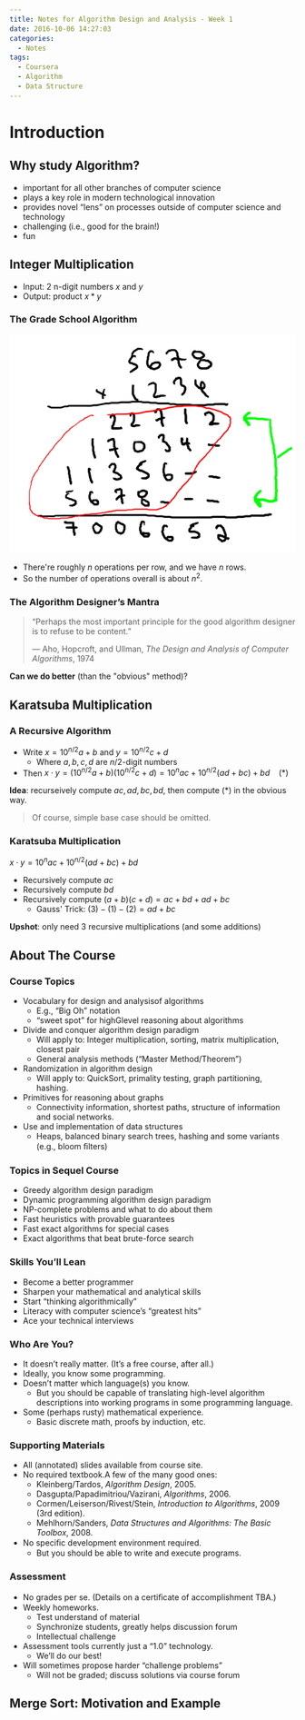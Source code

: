 ```yaml
---
title: Notes for Algorithm Design and Analysis - Week 1
date: 2016-10-06 14:27:03
categories:
  - Notes
tags:
  - Coursera
  - Algorithm
  - Data Structure
---
```


# Introduction

## Why study Algorithm?

* important for all other branches of computer science
* plays a key role in modern technological innovation
* provides novel “lens” on processes outside of computer science and technology
* challenging (i.e., good for the brain!)
* fun

<!-- more -->



## Integer Multiplication

* Input: 2 n-digit numbers $x$ and $y$
* Output: product $x*y$

### The Grade School Algorithm

![The Grade School Algorithm](/images/grade-school-algorithm.png)

* There're roughly $n$ operations per row, and we have $n$ rows. 
* So the number of operations overall is about $n^2$.

### The Algorithm Designer’s Mantra

> “Perhaps the most important principle for the good algorithm designer is to refuse to be content.”
>
> — Aho, Hopcroft, and Ullman, *The Design and Analysis of Computer Algorithms*, 1974

**Can we do better** (than the "obvious" method)?



## Karatsuba Multiplication

### A Recursive Algorithm

* Write $x=10^{n/2}a+b$ and $y=10^{n/2}c+d$
  * Where $a,b,c,d$ are $n/2$-digit numbers
* Then $x\cdot y = (10^{n/2}a+b)(10^{n/2}c+d) = 10^n ac + 10^{n/2} (ad+bc) +bd \ \ \ \ (*)$

**Idea**: recurseively compute $ac, ad, bc, bd$, then compute $(*)$ in the obvious way. 

> Of course, simple base case should be omitted.

### Karatsuba Multiplication

$x\cdot y = 10^n ac + 10^{n/2} (ad+bc) +bd$

* Recursively compute $ac$
* Recursively compute $bd$
* Recursively compute $(a+b)(c+d) = ac+bd+ad+bc$
  * Gauss' Trick: $(3)-(1)-(2)=ad+bc$

**Upshot**: only need 3 recursive multiplications (and some additions)



## About The Course

### Course Topics

* Vocabulary for design and analysisof algorithms
  * E.g., “Big Oh” notation
  * “sweet spot” for highGlevel reasoning about algorithms
* Divide and conquer algorithm design paradigm
  * Will apply to: Integer multiplication, sorting, matrix multiplication, closest pair
  * General analysis methods (“Master Method/Theorem”)
* Randomization in algorithm design
  * Will apply to: QuickSort, primality testing, graph partitioning, hashing.
* Primitives for reasoning about graphs
  * Connectivity information, shortest paths, structure of information and social networks.
* Use and implementation of data structures
  * Heaps, balanced binary search trees, hashing and some variants (e.g., bloom ﬁlters)

### Topics in Sequel Course  

* Greedy algorithm design paradigm
* Dynamic programming algorithm design paradigm
* NP-complete problems and what to do about them
* Fast heuristics with provable guarantees
* Fast exact algorithms for special cases
* Exact algorithms that beat brute-force search

### Skills You’ll Lean

* Become a better programmer
* Sharpen your mathematical and analytical skills
* Start “thinking algorithmically”
* Literacy with computer science’s “greatest hits”
* Ace your technical interviews

### Who Are You?
* It doesn’t really matter.	(It’s a free course, after all.)
* Ideally, you know some programming.
* Doesn’t matter which language(s) you know.
  * But you should be capable of translating high-level algorithm descriptions into working programs in some programming language.
* Some (perhaps rusty) mathematical experience.
  * Basic discrete math, proofs by induction, etc.


### Supporting Materials
* All (annotated) slides available from course site.
* No required textbook.A few of the many good ones:
  * Kleinberg/Tardos, *Algorithm Design*, 2005.
  * Dasgupta/Papadimitriou/Vazirani, *Algorithms*, 2006.
  * Cormen/Leiserson/Rivest/Stein, *Introduction to Algorithms*, 2009 (3rd edition).
  * Mehlhorn/Sanders, *Data Structures and Algorithms: The Basic Toolbox*, 2008.
* No speciﬁc development environment required.
  * But you should be able to write and execute programs.


### Assessment

* No grades per se. (Details on a certiﬁcate of  accomplishment TBA.)
* Weekly homeworks.
  * Test understand of material
  * Synchronize students, greatly helps discussion forum
  * Intellectual challenge
* Assessment tools currently just a “1.0” technology.
  * We’ll do our best!
* Will sometimes propose harder “challenge problems”
  * Will not be graded; discuss solutions via course forum



## Merge Sort: Motivation and Example


